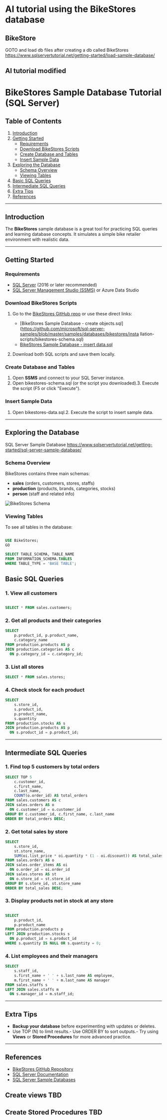 # AI tutorial using the BikeStores database

## BikeStore

GOTO and load db files after creating a db called BikeStores https://www.sqlservertutorial.net/getting-started/load-sample-database/

## AI tutorial modified

# BikeStores Sample Database Tutorial (SQL Server)

## Table of Contents

1. [Introduction](#introduction)
2. [Getting Started](#getting-started)
   - [Requirements](#requirements)
   - [Download BikeStores Scripts](#download-bikestores-scripts)
   - [Create Database and Tables](#create-database-and-tables)
   - [Insert Sample Data](#insert-sample-data)
3. [Exploring the Database](#exploring-the-database)
   - [Schema Overview](#schema-overview)
   - [Viewing Tables](#viewing-tables)
4. [Basic SQL Queries](#basic-sql-queries)
5. [Intermediate SQL Queries](#intermediate-sql-queries)
6. [Extra Tips](#extra-tips)
7. [References](#references)

---

## Introduction

The **BikeStores** sample database is a great tool for practicing SQL queries and learning database concepts. It simulates a simple bike retailer environment with realistic data.

---

## Getting Started

### Requirements

- [SQL Server](https://www.microsoft.com/en-us/sql-server/sql-server-downloads) (2016 or later recommended)
- [SQL Server Management Studio (SSMS)](https://aka.ms/ssms) or Azure Data Studio

### Download BikeStores Scripts

1. Go to the [BikeStores GitHub repo](https://github.com/microsoft/sql-server-samples/tree/master/samples/databases/bikestores) or use these direct links:
    - [BikeStores Sample Database - create objects.sql](https://github.com/microsoft/sql-server-samples/blob/master/samples/databases/bikestores/insta llation-scripts/bikestores-schema.sql)
    - [BikeStores Sample Database - insert data.sql](https://github.com/microsoft/sql-server-samples/blob/master/samples/databases/bikestores/installation-scripts/bikestores-data.sql)

2. Download both SQL scripts and save them locally.

### Create Database and Tables

1. Open **SSMS** and connect to your SQL Server instance.
2. Open bikestores-schema.sql (or the script you downloaded).3. Execute the script (F5 or click "Execute").

### Insert Sample Data

1. Open bikestores-data.sql.2. Execute the script to insert sample data.

---

## Exploring the Database

SQL Server Sample Database https://www.sqlservertutorial.net/getting-started/sql-server-sample-database/

### Schema Overview

BikeStores contains three main schemas:
- **sales** (orders, customers, stores, staffs)
- **production** (products, brands, categories, stocks)
- **person** (staff and related info)

![BikeStores Schema](https://github.com/spawnmarvel/t-sql/blob/master/course2_ai/images/bikestore_schema.jpg)


### Viewing Tables

To see all tables in the database:

```sql

USE BikeStores;
GO

SELECT TABLE_SCHEMA, TABLE_NAME
FROM INFORMATION_SCHEMA.TABLES
WHERE TABLE_TYPE = 'BASE TABLE';


```

## Basic SQL Queries

### 1. View all customers

```sql

SELECT * FROM sales.customers;

```

### 2. Get all products and their categories

```sql
SELECT 
    p.product_id, p.product_name, 
    c.category_name
FROM production.products AS p
JOIN production.categories AS c
  ON p.category_id = c.category_id;

```

### 3. List all stores

```sql
SELECT * FROM sales.stores;

```

### 4. Check stock for each product

```sql
SELECT 
    s.store_id, 
    s.product_id, 
    p.product_name, 
    s.quantity
FROM production.stocks AS s
JOIN production.products AS p
  ON s.product_id = p.product_id;

```
---

## Intermediate SQL Queries

### 1. Find top 5 customers by total orders

```sql
SELECT TOP 5
    c.customer_id,
    c.first_name,
    c.last_name,
    COUNT(o.order_id) AS total_orders
FROM sales.customers AS c
JOIN sales.orders AS o
  ON c.customer_id = o.customer_id
GROUP BY c.customer_id, c.first_name, c.last_name
ORDER BY total_orders DESC;

```

### 2. Get total sales by store

```sql
SELECT 
    s.store_id,
    st.store_name,
    SUM(oi.list_price * oi.quantity * (1 - oi.discount)) AS total_sales
FROM sales.orders AS o
JOIN sales.order_items AS oi
  ON o.order_id = oi.order_id
JOIN sales.stores AS st
  ON o.store_id = st.store_id
GROUP BY s.store_id, st.store_name
ORDER BY total_sales DESC;

```

### 3. Display products not in stock at any store

```sql

SELECT 
    p.product_id, 
    p.product_name
FROM production.products p
LEFT JOIN production.stocks s
  ON p.product_id = s.product_id
WHERE s.quantity IS NULL OR s.quantity = 0;

```

### 4. List employees and their managers

```sql
SELECT
    s.staff_id,
    s.first_name + ' ' + s.last_name AS employee,
    m.first_name + ' ' + m.last_name AS manager
FROM sales.staffs s
LEFT JOIN sales.staffs m
  ON s.manager_id = m.staff_id;

```
---

## Extra Tips

- **Backup your database** before experimenting with updates or deletes.
- Use TOP (N) to limit results.- Use ORDER BY to sort outputs.- Try using **Views** or **Stored Procedures** for more advanced practice.

---

## References

- [BikeStores GitHub Repository](https://github.com/microsoft/sql-server-samples/tree/master/samples/databases/bikestores)
- [SQL Server Documentation](https://docs.microsoft.com/en-us/sql/?view=sql-server-ver16)
- [SQL Server Sample Databases](https://github.com/microsoft/sql-server-samples)

## Create views TBD

## Create Stored Procedures TBD